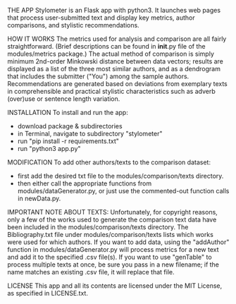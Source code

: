 THE APP
Stylometer is an Flask app with python3.  It launches web pages that process user-submitted text and display key metrics, author comparisons, and stylistic recommendations.

HOW IT WORKS
The metrics used for analysis and comparison are all fairly straightforward. (Brief descriptions can be found in __init__.py file of the modules/metrics package.)  The actual method of comparison is simply minimum 2nd-order Minkowski distance between data vectors; results are displayed as a list of the three most similar authors, and as a dendrogram that includes the submitter ("You") among the sample authors.  Recommendations are generated based on deviations from exemplary texts in comprehensible and practical stylistic characteristics such as adverb (over)use or sentence length variation.

INSTALLATION
To install and run the app:
- download package & subdirectories
- in Terminal, navigate to subdirectory "stylometer"
- run "pip install -r requirements.txt"
- run "python3 app.py"

MODIFICATION
To add other authors/texts to the comparison dataset:
- first add the desired txt file to the modules/comparison/texts directory. 
- then either call the appropriate functions from modules/dataGenerator.py, or just use the commented-out function calls in newData.py.

IMPORTANT NOTE ABOUT TEXTS: 
Unfortunately, for copyright reasons, only a few of the works used to generate the comparison text data have been included in the modules/comparison/texts directory.  The Bibliography.txt file under modules/comparison/texts lists which works were used for which authors.
    If you want to add data, using the "addAuthor" function in modules/dataGenerator.py will process metrics for a new text and add it to the specified .csv file(s).  If you want to use "genTable" to process multiple texts at once, be sure you pass in a new filename; if the name matches an existing .csv file, it will replace that file.

LICENSE
This app and all its contents are licensed under the MIT License, as specified in LICENSE.txt.